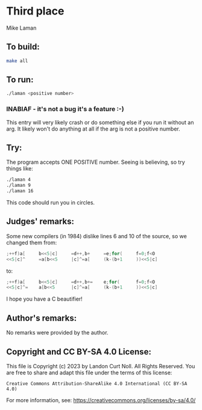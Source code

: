 # Third place

Mike Laman

## To build:

```sh
make all
```

## To run:

```sh
./laman <positive number>
```


### INABIAF - it's not a bug it's a feature :-)

This entry will very likely crash or do something else if you run it without an
arg. It likely won't do anything at all if the arg is not a positive number.


## Try:

The program accepts ONE POSITIVE number.  Seeing is believing, so try things
like:

```sh
./laman 4
./laman 9
./laman 16
```

This code should run you in circles.

## Judges' remarks:

Some new compilers (in 1984) dislike lines 6 and 10 of the source, so we changed
them from:

```c
;++f)a[		b<<5|c]		=d++,b+		=e;for(		f=0;f<O
<<5|c]^		=a[b<<5		|c]^=a[		(k-(b+1		))<<5|c]
```

to:

```c
;++f)a[		b<<5|c]		=d++,b+=	e;for(		f=0;f<O
<<5|c]^=	a[b<<5		|c]^=a[		(k-(b+1		))<<5|c]
```

I hope you have a C beautifier!

## Author's remarks:

No remarks were provided by the author.

## Copyright and CC BY-SA 4.0 License:

This file is Copyright (c) 2023 by Landon Curt Noll.  All Rights Reserved.
You are free to share and adapt this file under the terms of this license:

    Creative Commons Attribution-ShareAlike 4.0 International (CC BY-SA 4.0)

For more information, see: https://creativecommons.org/licenses/by-sa/4.0/
